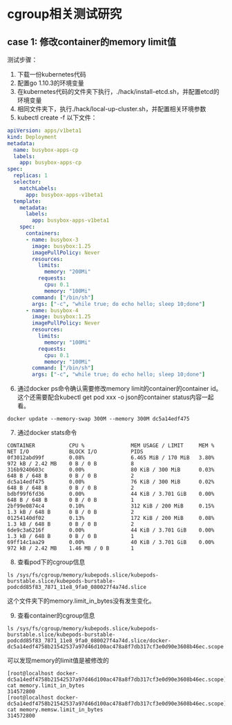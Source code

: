 # cgroup相关测试研究

## case 1: 修改container的memory limit值

测试步骤：
1. 下载一份kubernetes代码
2. 配置go 1.10.3的环境变量
3. 在kubernetes代码的文件夹下执行，./hack/install-etcd.sh，并配置etcd的环境变量
4. 相同文件夹下，执行./hack/local-up-cluster.sh，并配置相关环境参数
5. kubectl create -f 以下文件：
```yaml
apiVersion: apps/v1beta1
kind: Deployment
metadata:
  name: busybox-apps-cp
  labels:
    app: busybox-apps-cp
spec:
  replicas: 1
  selector:
    matchLabels:
      app: busybox-apps-v1beta1
  template:
    metadata:
      labels:
        app: busybox-apps-v1beta1
    spec:
      containers:
      - name: busybox-3
        image: busybox:1.25
        imagePullPolicy: Never
        resources:
          limits:
            memory: "200Mi"
          requests:
            cpu: 0.1
            memory: "100Mi"
        command: ["/bin/sh"]
        args: ["-c", "while true; do echo hello; sleep 10;done"]
      - name: busybox-4
        image: busybox:1.25
        imagePullPolicy: Never
        resources:
          limits:
            memory: "100Mi"
          requests:
            cpu: 0.1
            memory: "100Mi"
        command: ["/bin/sh"]
        args: ["-c", "while true; do echo hello; sleep 10;done"]
```
6. 通过docker ps命令确认需要修改memory limit的container的container id。这个还需要配合kubectl get pod xxx -o json的container status内容一起看。
```shell
docker update --memory-swap 300M --memory 300M dc5a14edf475
```
7. 通过docker stats命令
```shell
CONTAINER           CPU %               MEM USAGE / LIMIT     MEM %               NET I/O             BLOCK I/O           PIDS
0f3012abd99f        0.08%               6.465 MiB / 170 MiB   3.80%               972 kB / 2.42 MB    0 B / 0 B           8
316b9240603c        0.00%               80 KiB / 300 MiB      0.03%               648 B / 648 B       0 B / 0 B           2
dc5a14edf475        0.00%               76 KiB / 300 MiB      0.02%               648 B / 648 B       0 B / 0 B           2
bdbf99f6fd36        0.00%               44 KiB / 3.701 GiB    0.00%               648 B / 648 B       0 B / 0 B           1
2bf99e0874c4        0.10%               312 KiB / 200 MiB     0.15%               1.3 kB / 648 B      0 B / 0 B           2
01254140df02        0.13%               172 KiB / 200 MiB     0.08%               1.3 kB / 648 B      0 B / 0 B           2
6de9c3a6216f        0.00%               44 KiB / 3.701 GiB    0.00%               1.3 kB / 648 B      0 B / 0 B           1
69ff14c1aa29        0.00%               40 KiB / 3.701 GiB    0.00%               972 kB / 2.42 MB    1.46 MB / 0 B       1
```

8. 查看pod下的cgroup信息
```shell
ls /sys/fs/cgroup/memory/kubepods.slice/kubepods-burstable.slice/kubepods-burstable-podcdd85f83_7871_11e8_9fa0_080027f4a74d.slice
```
这个文件夹下的memory.limit_in_bytes没有发生变化。

9. 查看container的cgroup信息
```shell
ls /sys/fs/cgroup/memory/kubepods.slice/kubepods-burstable.slice/kubepods-burstable-podcdd85f83_7871_11e8_9fa0_080027f4a74d.slice/docker-dc5a14edf4758b21542537a97d46d100ac478a8f7db317cf3e0d90e3608b46ec.scope
```

可以发现memory的limit值是被修改的
```shell
[root@localhost docker-dc5a14edf4758b21542537a97d46d100ac478a8f7db317cf3e0d90e3608b46ec.scope]# cat memory.limit_in_bytes 
314572800
[root@localhost docker-dc5a14edf4758b21542537a97d46d100ac478a8f7db317cf3e0d90e3608b46ec.scope]# cat memory.memsw.limit_in_bytes 
314572800
```
